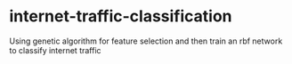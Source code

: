 # internet-traffic-classification
Using genetic algorithm for feature selection and then train an rbf network to classify internet traffic
